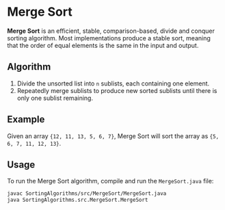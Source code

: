# Merge Sort

**Merge Sort** is an efficient, stable, comparison-based, divide and conquer sorting algorithm. Most implementations produce a stable sort, meaning that the order of equal elements is the same in the input and output.

## Algorithm

1. Divide the unsorted list into `n` sublists, each containing one element.
2. Repeatedly merge sublists to produce new sorted sublists until there is only one sublist remaining.

## Example

Given an array `{12, 11, 13, 5, 6, 7}`, Merge Sort will sort the array as `{5, 6, 7, 11, 12, 13}`.

## Usage

To run the Merge Sort algorithm, compile and run the `MergeSort.java` file:

```bash
javac SortingAlgorithms/src/MergeSort/MergeSort.java
java SortingAlgorithms.src.MergeSort.MergeSort
```